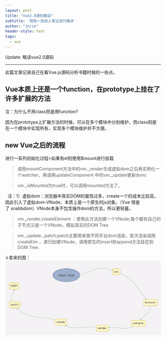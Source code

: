 ```yaml
---
layout: post
title: "Vue2.0源码略读"
subtitle: '借助一些他人笔记进行略读'
author: "Jorce"
header-style: text
tags:
  - vue
---
```


Update: 略读vue2.0源码

---
此篇文章记录自己在看Vue.js源码分析书籍时候的一些点。

## Vue本质上还是一个function，在prototype上挂在了许多扩展的方法
  注：为什么不用class而是用function?

  因为在prototype上扩展方法的时候，可以在多个模块中分别维护，而class则是在一个模块中实现所有，实现多个模块维护并不方便。
## new Vue之后的流程
  进行一系列初始化过程>如果有el则使用$mount进行挂载
  >调用mountComponent方法中的vm._render生成虚拟dom之后再实例化一个watcher，再调用updateComponent 中的vm._update更新dom）

  >vm._isMounted为true时，可以调用mounted方法了。

  注：1）虚拟dom：浏览器中真实DOM的属性过多，create一个的成本比较高，因此引入了虚拟dom-VNode，本质上是一个原生的js对象。（Vue 借鉴了 snabbdom）VNode本身不包含操作dom的方法，所以更轻量。

  >vm._render.createElement ：使用此方法创建一个VNode,每个都有自己的子节点又是一个VNode，模拟真实的DOM Tree

  >vm._update._patch:patch主要用来做不同平台dom渲染，首次渲染调用createElm ，递归创建VNode，调用原生的insert和append方法挂在到DOM Tree.

↓拿来的图：
![auto-focus](/img/in-post/new-vue.png)



